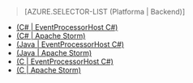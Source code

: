 > [AZURE.SELECTOR-LIST (Platforma | Backend)]
- [(C# | EventProcessorHost C#)](/es-es/documentation/articles/service-bus-event-hubs-csharp-ephcs-getstarted/)
- [(C# | Apache Storm)](/es-es/documentation/articles/service-bus-event-hubs-csharp-storm-getstarted/)
- [(Java | EventProcessorHost C#)](/es-es/documentation/articles/service-bus-event-hubs-java-ephcs-getstarted/)
- [(Java | Apache Storm)](/es-es/documentation/articles/service-bus-event-hubs-java-storm-getstarted/)
- [(C | EventProcessorHost C#)](/es-es/documentation/articles/service-bus-event-hubs-c-ephcs-getstarted/)
- [(C | Apache Storm)](/es-es/documentation/articles/service-bus-event-hubs-c-storm-getstarted/)


<!--HONumber=42-->
